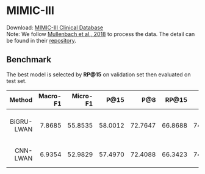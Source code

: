 # MIMIC-III

Download: [MIMIC-III Clinical Database](https://physionet.org/content/mimiciii/1.4/)  
Note: We follow [Mullenbach et al., 2018](https://arxiv.org/abs/1802.05695) to process the data. The detail can be found in their [repository](https://github.com/jamesmullenbach/caml-mimic).
## Benchmark
The best model is selected by **RP@15** on validation set then evaluated on test set.

| Method |     Macro-F1     |     Micro-F1     |       P@15       |       P@8        |      RP@15       |       RP@8       |     nDCG@15      | Cfg | Time | 
|-----------------:|-----------------:|-----------------:|-----------------:|-----------------:|-----------------:|-----------------:|-----------------:|-----------------:|-----------------:|
|      BiGRU-LWAN      |      7.8685      |     55.8535      |     58.0012      |     72.7647      |     66.8688      |     74.4926      |     71.8933      |[Cfg](./example_config/MIMIC/bigru_lwan.yml) | 17 hrs 20 mins |
|      CNN-LWAN      |      6.9354      |     52.9829      |     57.4970      |     72.4088      |     66.3423      |     74.0617      |     71.3641      | [Cfg](./example_config/MIMIC/cnn_lwan.yml) | 2 hrs 50 mins |
